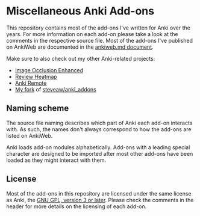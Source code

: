 # Miscellaneous Anki Add-ons

This repository contains most of the add-ons I've written for Anki over the years. For more information on each add-on please take a look at the comments in the respective source file. Most of the add-ons I've published on AnkiWeb are documented in the [ankiweb.md document](/ankiweb.md).

Make sure to also check out my other Anki-related projects:

- [Image Occlusion Enhanced](https://github.com/Glutanimate/image-occlusion-enhanced)
- [Review Heatmap](https://github.com/Glutanimate/review-heatmap)
- [Anki Remote](https://github.com/Glutanimate/unified-remote-anki)
- [My fork](https://github.com/Glutanimate/anki-addons-misc1) of [steveaw/anki_addons](https://github.com/steveaw/anki_addons)

## Naming scheme

The source file naming describes which part of Anki each add-on interacts with. As such, the names don't always correspond to how the add-ons are listed on AnkiWeb. 

Anki loads add-on modules alphabetically. Add-ons with a leading special character are designed to be imported after most other add-ons have been loaded as they might interact with them.

## License

Most of the add-ons in this repository are licensed under the same license as Anki, the [GNU GPL, version 3 or later](http://www.gnu.org/copyleft/gpl.html). Please check the comments in the header for more details on the licensing of each add-on.